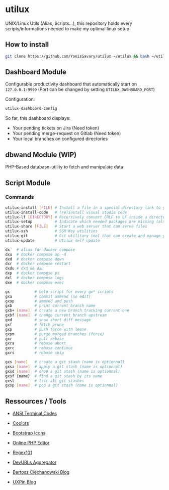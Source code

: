 # utilux
UNIX/Linux Utils (Alias, Scripts...),
this repository holds every scripts/informations needed to make my optimal linux setup

## How to install

```bash
git clone https://github.com/YonisSavary/utilux ~/utilux && bash ~/utilux/install.sh
```


## Dashboard Module

Configurable productivity dashboard that automatically start on `127.0.0.1:9999` 
(Port can be changed by setting `UTILUX_DASHBOARD_PORT`)

Configuration:
```bash
utilux-dashboard-config
```

So far, this dashboard displays:
- Your pending tickets on Jira (Need token)
- Your pending merge-request on Gitlab (Need token)
- Your local branches on configured directories

## dbwand Module (WIP)

PHP-Based database-utility to fetch and manipulate data 

## Script Module

### Commands

```bash
utilux-install [FILE] # Install a file in a special directory link to your $PATH
utilux-install-code   # (re)install visual studio code
utilux-lf [DIRECTORY] # Recursively convert CRLF to LF inside a directory (. by default)
utilux-setup          # Indicate which needed packages are missing (also install usual VSCode extensions)
utilux-share [FILE]   # Start a web server that can serve files
utilux-ssh            # SSH Key utilities
utilux-git            # Git utilitary tool that can create and manage your repos
utilux-update         # Utilux self update

dx   # alias for docker compose
dxu  # docker compose up -d
dxd  # docker compose down
dxr  # docker compose restart
dxdu # dxd && dxu
dxp  # docker compose ps
dxl  # docker compose logs
dxe  # docker compose exec

gx           # help script for every gx* scripts
gxa          # commit ammend (no edit)
gxap         # ammend and push
gxb          # print current branch name
gxb+ [name]  # create a new branch tracking current one
gxbf [name]  # change current branch upstream
gxd          # show short diff message
gxf          # fetch prune
gxp          # push force with lease
gxpm         # purge merged branches (force)
gxr          # pull rebase
gxra         # rebase abort
gxrc         # rebase continue
gxrs         # rebase skip

gxs [name]   # create a git stash (name is optionnal)
gxsa [name]  # apply a git stash (name is optionnal)
gxsd [name]  # drop a git stash (name is optionnal)
gxsf {name}  # find a git stash by its name
gxsl         # list all git stashes
gxsp [name]  # pop a git stash (name is optionnal)
```

## Ressources / Tools

- [ANSI Terminal Codes](https://gist.github.com/fnky/458719343aabd01cfb17a3a4f7296797)
- [Coolors](https://coolors.co/)
- [Bootstrap Icons](https://icons.getbootstrap.com/)
- [Online PHP Editor](https://onlinephp.io/)
- [Regex101](https://regex101.com/)

- [DevURLs Aggregator](https://devurls.com/)
- [Bartosz Ciechanowski Blog](https://ciechanow.ski/)
- [UXPin Blog](https://www.uxpin.com/studio/blog/)






